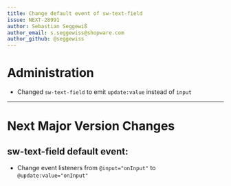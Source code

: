 ```yaml
---
title: Change default event of sw-text-field
issue: NEXT-28991
author: Sebastian Seggewiß
author_email: s.seggewiss@shopware.com
author_github: @seggewiss
---
```

# Administration
* Changed `sw-text-field` to emit `update:value` instead of `input`
___
# Next Major Version Changes
## sw-text-field default event:
* Change event listeners from `@input="onInput"` to `@update:value="onInput"`
